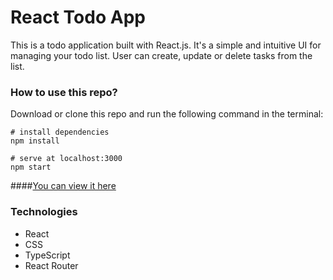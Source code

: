 # React Todo App

This is a todo application built with React.js. It's a simple and intuitive UI for managing your todo list. User can create, update or delete tasks from the list.

### How to use this repo?
Download or clone this repo and run the following command in the terminal:
```
# install dependencies
npm install

# serve at localhost:3000
npm start
```
####[You can view it here](https://yana-kotsulym.github.io/react-todo-app/)
### Technologies
- React
- CSS
- TypeScript
- React Router

